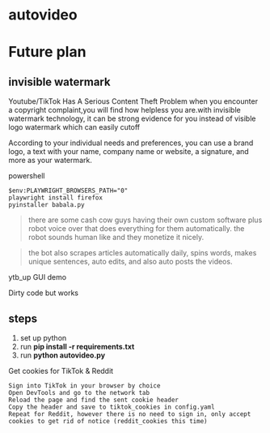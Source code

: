 # autovideo




# Future plan

## invisible watermark 


 Youtube/TikTok Has A Serious Content Theft Problem 
 when you encounter  a copyright complaint,you will find how helpless you are.with invisible watermark  technology, it can be strong evidence for you instead of visible logo watermark which can easily cutoff
 
According to your individual needs and preferences, you can use a brand logo, a text with your name, company name or website, a signature, and more as your watermark.

powershell
```
$env:PLAYWRIGHT_BROWSERS_PATH="0"
playwright install firefox
pyinstaller babala.py
```




>there are some cash cow guys having their own custom software plus robot voice over that does everything for them automatically. the robot sounds human like and they monetize it nicely.

>the bot also scrapes articles automatically daily, spins words, makes unique sentences, auto edits, and also auto posts the videos.

ytb_up GUI demo 

Dirty code but works


## steps

1. set up python 
2. run **pip install -r requirements.txt**
3. run **python  autovideo.py**




Get cookies for TikTok & Reddit

    Sign into TikTok in your browser by choice
    Open DevTools and go to the network tab
    Reload the page and find the sent cookie header
    Copy the header and save to tiktok_cookies in config.yaml
    Repeat for Reddit, however there is no need to sign in, only accept cookies to get rid of notice (reddit_cookies this time)

